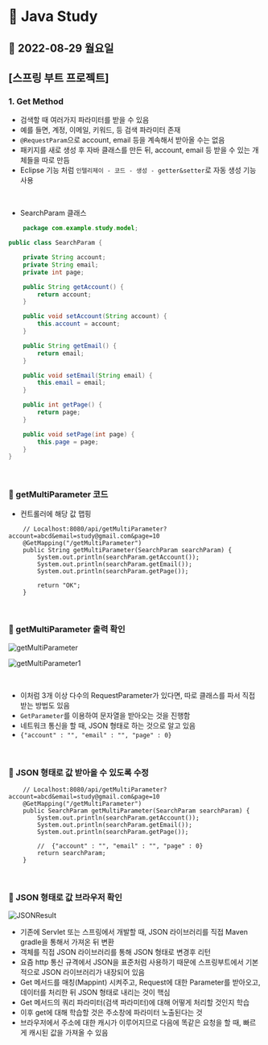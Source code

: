 # 📌 Java Study

## 🔸 2022-08-29 월요일

## [스프링 부트 프로젝트]

### 1. Get Method

- 검색할 때 여러가지 파라미터를 받을 수 있음
- 예를 들면, 계정, 이메일, 키워드, 등 검색 파라미터 존재
- `@RequestParam`으로 account, email 등을 계속해서 받아올 수는 없음
- 패키지를 새로 생성 후 자바 클래스를 만든 뒤, account, email 등 받을 수 있는 개체들을 따로 만듬
- Eclipse 기능 처럼 `인텔리제이 - 코드 - 생성 - getter&setter`로 자동 생성 기능 사용

<br>

- SearchParam 클래스

```java
    package com.example.study.model;

public class SearchParam {

    private String account;
    private String email;
    private int page;

    public String getAccount() {
        return account;
    }

    public void setAccount(String account) {
        this.account = account;
    }

    public String getEmail() {
        return email;
    }

    public void setEmail(String email) {
        this.email = email;
    }

    public int getPage() {
        return page;
    }

    public void setPage(int page) {
        this.page = page;
    }
}
```

<br>

### 🔖 getMultiParameter 코드

- 컨트롤러에 해당 값 맵핑

```
    // Localhost:8080/api/getMultiParameter?account=abcd&email=study@gmail.com&page=10
    @GetMapping("/getMultiParameter")
    public String getMultiParameter(SearchParam searchParam) {
        System.out.println(searchParam.getAccount());
        System.out.println(searchParam.getEmail());
        System.out.println(searchParam.getPage());

        return "OK";
    }
```

<br>

### 🔖 getMultiParameter 출력 확인

![getMultiParameter](https://user-images.githubusercontent.com/79084294/187440485-76d3deb6-2759-4797-9f4e-a67fbcd2615d.png)

![getMultiParameter1](https://user-images.githubusercontent.com/79084294/187440967-36be36aa-7c81-492b-8f33-330704e1c50e.png)

<br>

- 이처럼 3개 이상 다수의 RequestParameter가 있다면, 따로 클래스를 파서 직접 받는 방법도 있음
- `GetParameter`를 이용하여 문자열을 받아오는 것을 진행함
- 네트워크 통신을 할 때, JSON 형태로 하는 것으로 알고 있음
- `{"account" : "", "email" : "", "page" : 0}`

<br>

### 🔖 JSON 형태로 값 받아올 수 있도록 수정

```
    // Localhost:8080/api/getMultiParameter?account=abcd&email=study@gmail.com&page=10
    @GetMapping("/getMultiParameter")
    public SearchParam getMultiParameter(SearchParam searchParam) {
        System.out.println(searchParam.getAccount());
        System.out.println(searchParam.getEmail());
        System.out.println(searchParam.getPage());

        //  {"account" : "", "email" : "", "page" : 0}
        return searchParam;
    }
```

<br>

### 🔖 JSON 형태로 값 브라우저 확인

![JSONResult](https://user-images.githubusercontent.com/79084294/187443022-d9b039d1-c9f5-4401-8a05-51c30109e550.png)

- 기존에 Servlet 또는 스프링에서 개발할 때, JSON 라이브러리를 직접 Maven gradle을 통해서 가져온 뒤 변환
- 객체를 직접 JSON 라이브러리를 통해 JSON 형태로 변경후 리턴
- 요즘 http 통신 규격에서 JSON을 표준처럼 사용하기 때문에 스프링부트에서 기본적으로 JSON 라이브러리가 내장되어 있음
- Get 메서드를 매칭(Mappint) 시켜주고, Request에 대한 Parameter를 받아오고, 데이터를 처리한 뒤 JSON 형태로 내리는 것이 핵심
- Get 메서드의 쿼리 파라미터(검색 파라미터)에 대해 어떻게 처리할 것인지 학습
- 이후 get에 대해 학습할 것은 주소창에 파라미터 노출된다는 것
- 브라우저에서 주소에 대한 캐시가 이루어지므로 다음에 똑같은 요청을 할 때, 빠르게 캐시된 값을 가져올 수 있음
